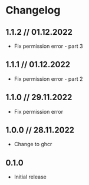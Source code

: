 # Changelog

## 1.1.2 // 01.12.2022

- Fix permission error - part 3

## 1.1.1 // 01.12.2022

- Fix permission error - part 2

## 1.1.0 // 29.11.2022

- Fix permission error

## 1.0.0 // 28.11.2022

- Change to ghcr

## 0.1.0

- Initial release
